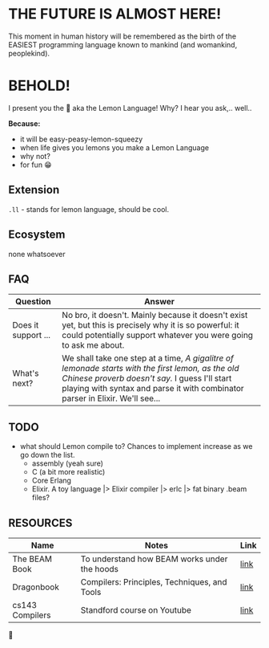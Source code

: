 # THE FUTURE IS ALMOST HERE!

This moment in human history will be remembered as the birth of the EASIEST programming language known to mankind (and womankind, peoplekind). 

# BEHOLD!

I present you the 🍋 aka the Lemon Language!
Why? I hear you ask,.. well..

**Because:** 
- it will be easy-peasy-lemon-squeezy
- when life gives you lemons you make a Lemon Language
- why not?
- for fun 😁

## Extension
`.ll` - stands for lemon language, should be cool. 

## Ecosystem
none whatsoever

## FAQ 
| Question | Answer |
| ----------- | ----------- |
| Does it support ... | No bro, it doesn't. Mainly because it doesn't exist yet, but this is precisely why it is so powerful: it could potentially support whatever you were going to ask me about. |
| What's next? | We shall take one step at a time, *A gigalitre of lemonade starts with the first lemon, as the old Chinese proverb doesn't say.* I guess I'll start playing with syntax and parse it with combinator parser in Elixir. We'll see...|

## TODO
- what should Lemon compile to? Chances to implement increase as we go down the list.
  - assembly (yeah sure)
  - C (a bit more realistic)
  - Core Erlang 
  - Elixir. A toy language |> Elixir compiler |> erlc |> fat binary .beam files?

## RESOURCES
| Name | Notes | Link |  
| ----------- | ----------- | ----------- |
| The BEAM Book | To understand how BEAM works under the hoods | [link](https://blog.stenmans.org/theBeamBook/#CH-Compiler) |
| Dragonbook | Compilers: Principles, Techniques, and Tools  | [link](https://suif.stanford.edu/dragonbook/) |
| cs143 Compilers | Standford course on Youtube | [link](https://www.youtube.com/watch?v=SNWHmnWzJAI&list=PLoCMsyE1cvdUZRe1udlyjpzTww1U5olL2&index=2) |

🍋